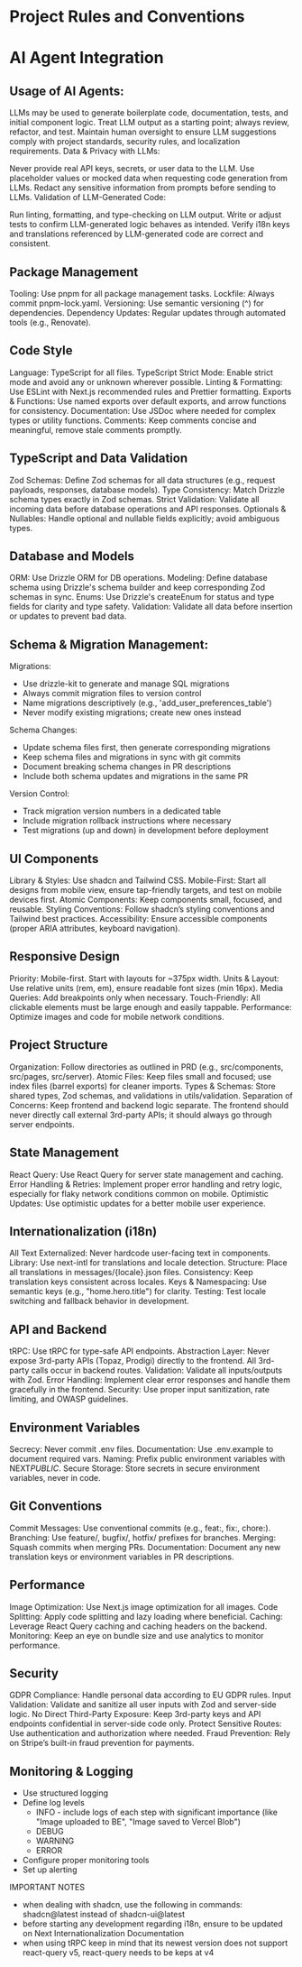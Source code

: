# Project Rules and Conventions

# AI Agent Integration

## Usage of AI Agents:

LLMs may be used to generate boilerplate code, documentation, tests, and initial component logic.
Treat LLM output as a starting point; always review, refactor, and test.
Maintain human oversight to ensure LLM suggestions comply with project standards, security rules, and localization requirements.
Data & Privacy with LLMs:

Never provide real API keys, secrets, or user data to the LLM.
Use placeholder values or mocked data when requesting code generation from LLMs.
Redact any sensitive information from prompts before sending to LLMs.
Validation of LLM-Generated Code:

Run linting, formatting, and type-checking on LLM output.
Write or adjust tests to confirm LLM-generated logic behaves as intended.
Verify i18n keys and translations referenced by LLM-generated code are correct and consistent.

## Package Management

Tooling: Use pnpm for all package management tasks.
Lockfile: Always commit pnpm-lock.yaml.
Versioning: Use semantic versioning (^) for dependencies.
Dependency Updates: Regular updates through automated tools (e.g., Renovate).

## Code Style

Language: TypeScript for all files.
TypeScript Strict Mode: Enable strict mode and avoid any or unknown wherever possible.
Linting & Formatting: Use ESLint with Next.js recommended rules and Prettier formatting.
Exports & Functions: Use named exports over default exports, and arrow functions for consistency.
Documentation: Use JSDoc where needed for complex types or utility functions.
Comments: Keep comments concise and meaningful, remove stale comments promptly.

## TypeScript and Data Validation

Zod Schemas: Define Zod schemas for all data structures (e.g., request payloads, responses, database models).
Type Consistency: Match Drizzle schema types exactly in Zod schemas.
Strict Validation: Validate all incoming data before database operations and API responses.
Optionals & Nullables: Handle optional and nullable fields explicitly; avoid ambiguous types.

## Database and Models

ORM: Use Drizzle ORM for DB operations.
Modeling: Define database schema using Drizzle's schema builder and keep corresponding Zod schemas in sync.
Enums: Use Drizzle's createEnum for status and type fields for clarity and type safety.
Validation: Validate all data before insertion or updates to prevent bad data.

## Schema & Migration Management:

Migrations:

- Use drizzle-kit to generate and manage SQL migrations
- Always commit migration files to version control
- Name migrations descriptively (e.g., 'add_user_preferences_table')
- Never modify existing migrations; create new ones instead

Schema Changes:

- Update schema files first, then generate corresponding migrations
- Keep schema files and migrations in sync with git commits
- Document breaking schema changes in PR descriptions
- Include both schema updates and migrations in the same PR

Version Control:

- Track migration version numbers in a dedicated table
- Include migration rollback instructions where necessary
- Test migrations (up and down) in development before deployment

## UI Components

Library & Styles: Use shadcn and Tailwind CSS.
Mobile-First: Start all designs from mobile view, ensure tap-friendly targets, and test on mobile devices first.
Atomic Components: Keep components small, focused, and reusable.
Styling Conventions: Follow shadcn’s styling conventions and Tailwind best practices.
Accessibility: Ensure accessible components (proper ARIA attributes, keyboard navigation).

## Responsive Design

Priority: Mobile-first. Start with layouts for ~375px width.
Units & Layout: Use relative units (rem, em), ensure readable font sizes (min 16px).
Media Queries: Add breakpoints only when necessary.
Touch-Friendly: All clickable elements must be large enough and easily tappable.
Performance: Optimize images and code for mobile network conditions.

## Project Structure

Organization: Follow directories as outlined in PRD (e.g., src/components, src/pages, src/server).
Atomic Files: Keep files small and focused; use index files (barrel exports) for cleaner imports.
Types & Schemas: Store shared types, Zod schemas, and validations in utils/validation.
Separation of Concerns: Keep frontend and backend logic separate. The frontend should never directly call external 3rd-party APIs; it should always go through server endpoints.

## State Management

React Query: Use React Query for server state management and caching.
Error Handling & Retries: Implement proper error handling and retry logic, especially for flaky network conditions common on mobile.
Optimistic Updates: Use optimistic updates for a better mobile user experience.

## Internationalization (i18n)

All Text Externalized: Never hardcode user-facing text in components.
Library: Use next-intl for translations and locale detection.
Structure: Place all translations in messages/{locale}.json files.
Consistency: Keep translation keys consistent across locales.
Keys & Namespacing: Use semantic keys (e.g., "home.hero.title") for clarity.
Testing: Test locale switching and fallback behavior in development.

## API and Backend

tRPC: Use tRPC for type-safe API endpoints.
Abstraction Layer: Never expose 3rd-party APIs (Topaz, Prodigi) directly to the frontend. All 3rd-party calls occur in backend routes.
Validation: Validate all inputs/outputs with Zod.
Error Handling: Implement clear error responses and handle them gracefully in the frontend.
Security: Use proper input sanitization, rate limiting, and OWASP guidelines.

## Environment Variables

Secrecy: Never commit .env files.
Documentation: Use .env.example to document required vars.
Naming: Prefix public environment variables with NEXT*PUBLIC*.
Secure Storage: Store secrets in secure environment variables, never in code.

## Git Conventions

Commit Messages: Use conventional commits (e.g., feat:, fix:, chore:).
Branching: Use feature/, bugfix/, hotfix/ prefixes for branches.
Merging: Squash commits when merging PRs.
Documentation: Document any new translation keys or environment variables in PR descriptions.

## Performance

Image Optimization: Use Next.js image optimization for all images.
Code Splitting: Apply code splitting and lazy loading where beneficial.
Caching: Leverage React Query caching and caching headers on the backend.
Monitoring: Keep an eye on bundle size and use analytics to monitor performance.

## Security

GDPR Compliance: Handle personal data according to EU GDPR rules.
Input Validation: Validate and sanitize all user inputs with Zod and server-side logic.
No Direct Third-Party Exposure: Keep 3rd-party keys and API endpoints confidential in server-side code only.
Protect Sensitive Routes: Use authentication and authorization where needed.
Fraud Prevention: Rely on Stripe’s built-in fraud prevention for payments.

## Monitoring & Logging

- Use structured logging
- Define log levels
  - INFO - include logs of each step with significant importance (like "Image uploaded to BE", "Image saved to Vercel Blob")
  - DEBUG
  - WARNING
  - ERROR
- Configure proper monitoring tools
- Set up alerting

IMPORTANT NOTES

- when dealing with shadcn, use the following in commands: shadcn@latest instead of shadcn-ui@latest
- before starting any development regarding i18n, ensure to be updated on Next Internationalization Documentation
- when using tRPC keep in mind that its newest version does not support react-query v5, react-query needs to be keps at v4
